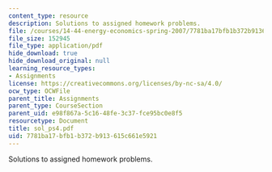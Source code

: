 ```yaml
---
content_type: resource
description: Solutions to assigned homework problems.
file: /courses/14-44-energy-economics-spring-2007/7781ba17bfb1b372b913615c661e5921_sol_ps4.pdf
file_size: 152945
file_type: application/pdf
hide_download: true
hide_download_original: null
learning_resource_types:
- Assignments
license: https://creativecommons.org/licenses/by-nc-sa/4.0/
ocw_type: OCWFile
parent_title: Assignments
parent_type: CourseSection
parent_uid: e98f867a-5c16-48fe-3c37-fce95bc0e8f5
resourcetype: Document
title: sol_ps4.pdf
uid: 7781ba17-bfb1-b372-b913-615c661e5921
---
```

Solutions to assigned homework problems.